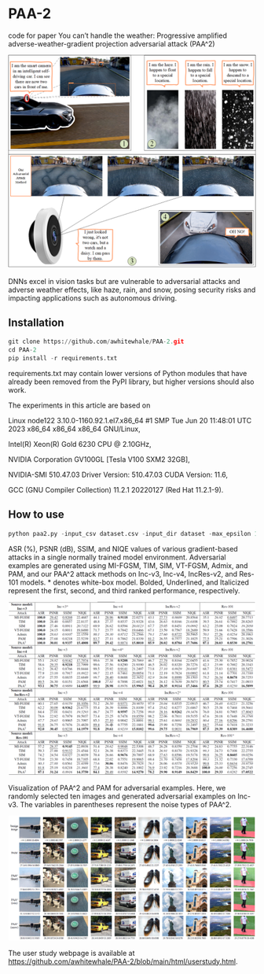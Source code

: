 # PAA-2
code for paper You can’t handle the weather: Progressive amplified adverse-weather-gradient projection adversarial attack (PAA^2)

![DNNs excel in vision tasks but are vulnerable to adversarial attacks and adverse weather effects, like haze, rain, and snow, posing security risks and impacting applications such as autonomous driving.](third_party/fig1.png)

DNNs excel in vision tasks but are vulnerable to adversarial attacks and adverse weather effects, like haze, rain, and snow, posing security risks and impacting applications such as autonomous driving.

## Installation

```python
git clone https://github.com/awhitewhale/PAA-2.git
cd PAA-2
pip install -r requirements.txt
```
requirements.txt may contain lower versions of Python modules that have already been removed from the PyPI library, but higher versions should also work.

The experiments in this article are based on 

Linux node122 3.10.0-1160.92.1.el7.x86_64 #1 SMP Tue Jun 20 11:48:01 UTC 2023 x86_64 x86_64 x86_64 GNU/Linux,

Intel(R) Xeon(R) Gold 6230 CPU @ 2.10GHz,

NVIDIA Corporation GV100GL [Tesla V100 SXM2 32GB],

NVIDIA-SMI 510.47.03    Driver Version: 510.47.03    CUDA Version: 11.6,

GCC (GNU Compiler Collection) 11.2.1 20220127 (Red Hat 11.2.1-9).

## How to use

```python
python paa2.py -input_csv dataset.csv -input_dir dataset -max_epsilon 16.0 -num_iter_set 10 -batch_size 100 -momentum 1.0 -amplification 10.0 -prob 0.7
```


ASR (%), PSNR (dB), SSIM, and NIQE values of various gradient-based attacks in a single normally trained model environment. Adversarial examples
are generated using MI-FGSM, TIM, SIM, VT-FGSM, Admix, and PAM, and our PAA^2 attack methods on Inc-v3, Inc-v4, IncRes-v2,
and Res-101 models. * denotes white-box model. Bolded, Underlined, and Italicized represent the first, second, and third ranked performance, respectively.


![](third_party/fig2.png)

Visualization of PAA^2 and PAM for adversarial examples. Here, we randomly selected ten images and generated adversarial examples on Inc-v3. The
variables in parentheses represent the noise types of PAA^2.

![](third_party/fig3.png)

The user study webpage is available at https://github.com/awhitewhale/PAA-2/blob/main/html/userstudy.html.